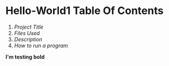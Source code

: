 # Hello-World1 Table Of Contents
1. *Project Title*
2. *Files Used*
3. *Description*
4. *How to run a program*

 **I'm testing bold**
